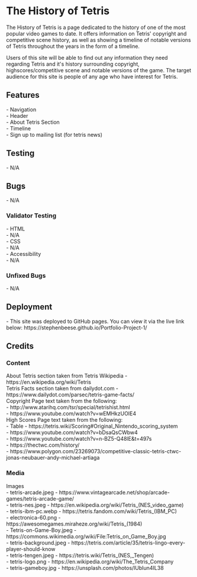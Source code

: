 <h1>The History of Tetris</h1>

The History of Tetris is a page dedicated to the history of one of the most popular video games to date. It offers information on Tetris' copyright and competitive scene history, as well as showing a timeline of notable versions of Tetris throughout the years in the form of a timeline. 

Users of this site will be able to find out any information they need regarding Tetris and it's history surrounding copyright, highscores/competitive scene and notable versions of the game. The target audience for this site is people of any age who have interest for Tetris.


<h2>Features</h2>
- Navigation 
<br>
- Header 
<br>
- About Tetris Section
<br>
- Timeline 
<br>
- Sign up to mailing list (for tetris news)


<h2>Testing</h2>
- N/A

<h2>Bugs</h2>
- N/A

<h3>Validator Testing</h3>
- HTML
<br>
    - N/A
<br>
- CSS
<br>
    - N/A
<br>
- Accessibility
<br>
    - N/A
<br>

<h3>Unfixed Bugs</h3>
- N/A

<h2>Deployment</h2>
- This site was deployed to GitHub pages. You can view it via the live link below:
https://stephenbeese.github.io/Portfolio-Project-1/ 

<h2>Credits</h2>
<h3>Content</h3>
About Tetris section taken from Tetris Wikipedia - https://en.wikipedia.org/wiki/Tetris 
<br>
Tetris Facts section taken from dailydot.com - https://www.dailydot.com/parsec/tetris-game-facts/
<br>
Copyright Page text taken from the following:
<br>
- http://www.atarihq.com/tsr/special/tetrishist.html
<br>
- https://www.youtube.com/watch?v=wEMHkzUOIE4 
<br>
High Scores Page text taken from the following: 
<br>
- Table - https://tetris.wiki/Scoring#Original_Nintendo_scoring_system
<br>
- https://www.youtube.com/watch?v=bDsaQsCWbw4
<br>
- https://www.youtube.com/watch?v=n-BZ5-Q48lE&t=497s
<br>
- https://thectwc.com/history/ 
<br>
- https://www.polygon.com/23269073/competitive-classic-tetris-ctwc-jonas-neubauer-andy-michael-artiaga


<h3>Media</h3>
Images 
<br>
    - tetris-arcade.jpeg - https://www.vintagearcade.net/shop/arcade-games/tetris-arcade-game/
    <br>
    - tetris-nes.jpeg - https://en.wikipedia.org/wiki/Tetris_(NES_video_game)
    <br>
    - tetris-ibm-pc.webp - https://tetris.fandom.com/wiki/Tetris_(IBM_PC)
    <br>
    - electronica-60.png - https://awesomegames.miraheze.org/wiki/Tetris_(1984)
    <br>
    - Tetris-on-Game-Boy.jpeg - https://commons.wikimedia.org/wiki/File:Tetris_on_Game_Boy.jpg 
    <br>
    - tetris-background.jpeg - https://tetris.com/article/35/tetris-lingo-every-player-should-know
    <br>
    - tetris-tengen.jpeg - https://tetris.wiki/Tetris_(NES,_Tengen) 
    <br>
    - tetris-logo.png - https://en.wikipedia.org/wiki/The_Tetris_Company 
    <br>
    - tetris-gameboy.jpg - https://unsplash.com/photos/lUbIun4IL38 
